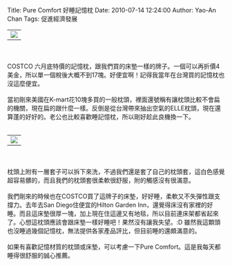Title: Pure Comfort 好睡記憶枕
Date: 2010-07-14 12:24:00
Author: Yao-An Chan
Tags: 促進經濟發展


<div class='post'>
<center><table style="width: auto;"><tbody><tr><td><a href="http://picasaweb.google.com/lh/photo/K4W2se4qeuMBcDqRAd-VBQ?feat=embedwebsite"><img src="http://lh3.ggpht.com/_mvtDPM7iODU/TD4BwdqHacI/AAAAAAAAHrw/GoGZCGq16fE/s400/YAN_9023.JPG" /></a></td></tr></tbody></table></center><br /><br />COSTCO 六月底特價的記憶枕，跟我們買的床墊一樣的牌子。一個可以再折價4美金，所以單一個稅後大概不到17塊。好便宜啊！記得我當年在台灣買的記憶枕也沒這麼便宜。<br /><br />當初剛來美國在K-mart花10塊多買的一般枕頭，裡面還號稱有讓枕頭比較不會扁的機關，現在扁的跟什麼一樣。反倒是從台灣帶來抽出空氣的ELLE枕頭，現在還算蓬的好好的。老公也比較喜歡睡記憶枕，所以剛好趁此良機換一下。<br /><br /><center><table style="width: auto;"><tbody><tr><td><a href="http://picasaweb.google.com/lh/photo/7e_jiNBBCfZRqNiJ-Mi-2Q?feat=embedwebsite"><img src="http://lh3.ggpht.com/_mvtDPM7iODU/TD4B3FIwDkI/AAAAAAAAHr8/un7ucwsJQLM/s400/YAN_9026.JPG" /></a></td></tr></tbody></table></center><br /><br />枕頭上附有一層套子可以拆下來洗，不過我們還是套了自己的枕頭套，這白色感覺超容易髒的，而且我們的枕頭套很柔軟很舒服，附的觸感沒有很滿意。<br /><br />我們剛來的時候也在COSTCO買了這牌子的床墊，好好睡，柔軟又不失彈性跟支撐力。去年去San Diego住便宜的Hilton Garden Inn，還覺得床沒有家裡的好睡。而且這床墊很厚一塊，加上現在住這邊又有地毯，所以目前連床架都省起來了。心想這枕頭應該會跟床墊一樣好睡吧！果然沒有讓我失望。:D 雖然我這顆頭也沒睡過幾個記憶枕，無法提供各家產品評比，但目前睡的還頗滿意的。<br /><br />如果有喜歡記憶材質的枕頭或床墊，可以考慮一下Pure Comfort。這是我每天都睡得很舒服的誠心推薦。</div>
